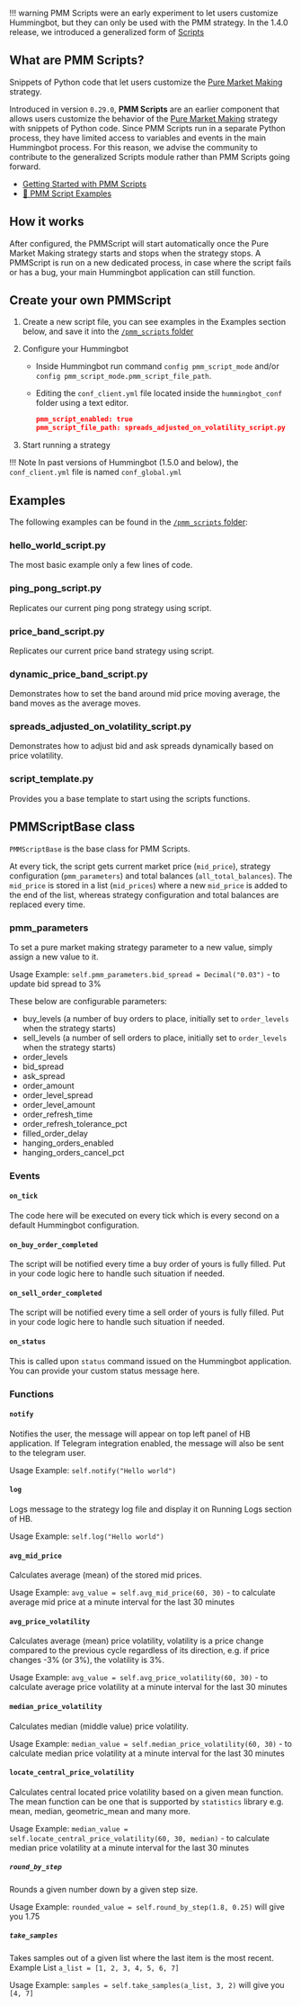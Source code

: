 !!! warning
    PMM Scripts were an early experiment to let users customize Hummingbot, but they can only be used with the PMM strategy. In the 1.4.0 release, we introduced a generalized form of [Scripts](./index.md)

## What are PMM Scripts?

Snippets of Python code that let users customize the [Pure Market Making](/strategies/pure-market-making) strategy.

Introduced in version `0.29.0`, **PMM Scripts** are an earlier component that allows users customize the behavior of the [Pure Market Making](/strategies/pure-market-making) strategy with snippets of Python code. Since PMM Scripts run in a separate Python process, they have limited access to variables and events in the main Hummingbot process. For this reason, we advise the community to contribute to the generalized Scripts module rather than PMM Scripts going forward.

- [Getting Started with PMM Scripts](pmm-scripts.md)
- [📁 PMM Script Examples](https://github.com/hummingbot/hummingbot/tree/master/pmm_scripts)

## How it works

After configured, the PMMScript will start automatically once the Pure Market Making strategy starts and stops when the strategy stops.
A PMMScript is run on a new dedicated process, in case where the script fails or has a bug, your main Hummingbot
application can still function.

## Create your own PMMScript

1. Create a new script file, you can see examples in the Examples section below, and save it into the [`/pmm_scripts` folder](https://github.com/hummingbot/hummingbot/tree/development/pmm_scripts)
2. Configure your Hummingbot
    * Inside Hummingbot run command `config pmm_script_mode` and/or `config pmm_script_mode.pmm_script_file_path`.
    * Editing the `conf_client.yml` file located inside the `hummingbot_conf` folder using a text editor.

        ```json
        pmm_script_enabled: true
        pmm_script_file_path: spreads_adjusted_on_volatility_script.py

        ```

3. Start running a strategy

!!! Note
    In past versions of Hummingbot (1.5.0 and below), the `conf_client.yml` file is named `conf_global.yml`

## Examples

The following examples can be found in the [`/pmm_scripts` folder](https://github.com/hummingbot/hummingbot/tree/development/pmm_scripts):

### hello_world_script.py

The most basic example only a few lines of code.

### ping_pong_script.py

Replicates our current ping pong strategy using script.

### price_band_script.py

Replicates our current price band strategy using script.

### dynamic_price_band_script.py

Demonstrates how to set the band around mid price moving average, the band moves as the average moves.

### spreads_adjusted_on_volatility_script.py

Demonstrates how to adjust bid and ask spreads dynamically based on price volatility.

### script_template.py

Provides you a base template to start using the scripts functions.

## PMMScriptBase class

`PMMScriptBase` is the base class for PMM Scripts.

At every tick, the script gets current market price (`mid_price`), strategy configuration (`pmm_parameters`) and
total balances (`all_total_balances`). The `mid_price` is stored in a list (`mid_prices`) where a new `mid_price`
is added to the end of the list, whereas strategy configuration and total balances are replaced every time.

### pmm_parameters

To set a pure market making strategy parameter to a new value, simply assign a new value to it.

Usage Example: `self.pmm_parameters.bid_spread = Decimal("0.03")` - to update bid spread to 3%

These below are configurable parameters:

* buy_levels (a number of buy orders to place, initially set to `order_levels` when the strategy starts)
* sell_levels (a number of sell orders to place, initially set to `order_levels` when the strategy starts)
* order_levels
* bid_spread
* ask_spread
* order_amount
* order_level_spread
* order_level_amount
* order_refresh_time
* order_refresh_tolerance_pct
* filled_order_delay
* hanging_orders_enabled
* hanging_orders_cancel_pct

### Events

#### `on_tick`

  The code here will be executed on every tick which is every second on a default Hummingbot configuration.

#### `on_buy_order_completed`

  The script will be notified every time a buy order of yours is fully filled. Put in your code logic here to handle such
  situation if needed.

#### `on_sell_order_completed`

  The script will be notified every time a sell order of yours is fully filled. Put in your code logic here to handle such
  situation if needed.

#### `on_status`

  This is called upon `status` command issued on the Hummingbot application. You can provide your custom status message
  here.

### Functions

#### `notify`

  Notifies the user, the message will appear on top left panel of HB application.
  If Telegram integration enabled, the message will also be sent to the telegram user.

  Usage Example: `self.notify("Hello world")`

#### `log`

  Logs message to the strategy log file and display it on Running Logs section of HB.

  Usage Example: `self.log("Hello world")`

#### `avg_mid_price`

  Calculates average (mean) of the stored mid prices.

  Usage Example: `avg_value = self.avg_mid_price(60, 30)` - to calculate average mid price at a minute interval for the
  last 30 minutes

#### `avg_price_volatility`

  Calculates average (mean) price volatility, volatility is a price change compared to the previous cycle regardless of
  its direction, e.g. if price changes -3% (or 3%), the volatility is 3%.

  Usage Example: `avg_value = self.avg_price_volatility(60, 30)` - to calculate average price volatility at a minute
  interval for the last 30 minutes

#### `median_price_volatility`

  Calculates median (middle value) price volatility.

  Usage Example: `median_value = self.median_price_volatility(60, 30)` - to calculate median price volatility at
  a minute interval for the last 30 minutes

#### `locate_central_price_volatility`

  Calculates central located price volatility based on a given mean function. The mean function can be one
  that is supported by `statistics` library e.g. mean, median, geometric_mean and many more.

  Usage Example: `median_value = self.locate_central_price_volatility(60, 30, median)` - to calculate median price
  volatility at a minute interval for the last 30 minutes

##### `round_by_step`

  Rounds a given number down by a given step size.

  Usage Example: `rounded_value = self.round_by_step(1.8, 0.25)` will give you 1.75

##### `take_samples`

  Takes samples out of a given list where the last item is the most recent.
  Example List `a_list = [1, 2, 3, 4, 5, 6, 7]`

  Usage Example: `samples = self.take_samples(a_list, 3, 2)` will give you `[4, 7]`
